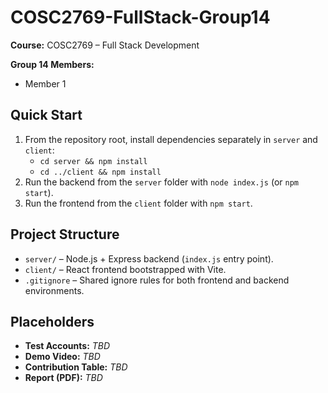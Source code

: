 # COSC2769-FullStack-Group14

**Course:** COSC2769 – Full Stack Development

**Group 14 Members:**
- Member 1

## Quick Start
1. From the repository root, install dependencies separately in `server` and `client`:
   - `cd server && npm install`
   - `cd ../client && npm install`
2. Run the backend from the `server` folder with `node index.js` (or `npm start`).
3. Run the frontend from the `client` folder with `npm start`.

## Project Structure
- `server/` – Node.js + Express backend (`index.js` entry point).
- `client/` – React frontend bootstrapped with Vite.
- `.gitignore` – Shared ignore rules for both frontend and backend environments.

## Placeholders
- **Test Accounts:** _TBD_
- **Demo Video:** _TBD_
- **Contribution Table:** _TBD_
- **Report (PDF):** _TBD_
